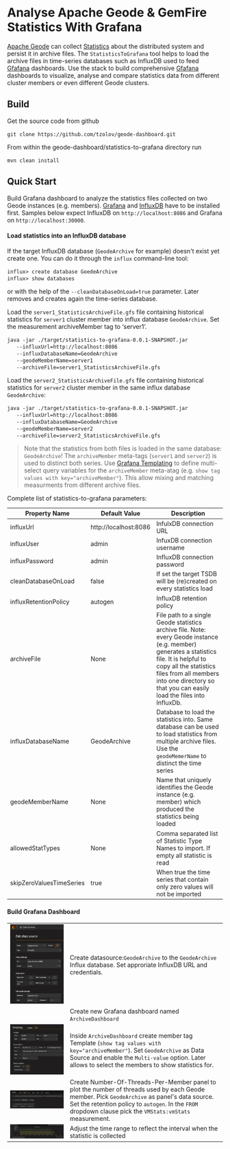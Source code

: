 # Analyse Apache Geode & GemFire Statistics With Grafana

[Apache Geode](http://geode.apache.org/) can collect [Statistics](http://geode.apache.org/docs/guide/managing/statistics/chapter_overview.html) about the distributed system and persist it in archive files. The `StatisticsToGrafana` tool helps to load the archive files in time-series databases such as InfluxDB used to feed [Gfafana](http://grafana.org/) dashboards. 
Use the stack to build comprehensive [Gfafana](http://grafana.org/) dashboards to visualize, analyse and compare statistics data from different cluster members or even different Geode clusters.

## Build
Get the source code from github
```
git clone https://github.com/tzolov/geode-dashboard.git
```

From within the geode-dashboard/statistics-to-grafana directory run
```
mvn clean install
```

## Quick Start
Build Grafana dashboard to analyze the statistics files collected on two Geode instances (e.g. members). 
[Grafana](http://docs.grafana.org/installation) and [InfluxDB](https://docs.influxdata.com/influxdb/v1.1/introduction/installation) have to be installed first. Samples below expect InfluxDB on `http://localhost:8086` and Grafana on `http://localhost:30000`. 

#### Load statistics into an InfluxDB database
If the target InfluxDB database (`GeodeArchive` for example) doesn't exist yet create one. You can do it through the `influx` command-line tool:
```
influx> create database GoedeArchive
influx> show databases
```
or with the help of the `--cleanDatabaseOnLoad=true` parameter.  Later removes and creates again the time-series database. 

Load the `server1_StatisticsArchiveFile.gfs` file containing historical statistics for `server1` cluster member into influx database `GeodeArchive`. Set the measurement archiveMember tag to ‘server1’.
```
java -jar ./target/statistics-to-grafana-0.0.1-SNAPSHOT.jar 
   --influxUrl=http://localhost:8086 
   --influxDatabaseName=GeodeArchive 
   --geodeMemberName=server1 
   --archiveFile=server1_StatisticsArchiveFile.gfs
```
Load the `server2_StatisticsArchiveFile.gfs` file containing historical statistics for `server2` cluster member in the same influx database `GeodeArchive`:
```
java -jar ./target/statistics-to-grafana-0.0.1-SNAPSHOT.jar 
   --influxUrl=http://localhost:8086 
   --influxDatabaseName=GeodeArchive 
   --geodeMemberName=server2 
   --archiveFile=server2_StatisticsArchiveFile.gfs
```
> Note that the statistics from both files is loaded in the same database: `GeodeArchive`! 
> The `archiveMember` meta-tags (`server1` and `server2`) is used to distinct both series.
> Use [Grafana Templating](http://docs.grafana.org/reference/templating/) to define multi-select query variables for 
> the `archiveMember` meta-atag (e.g. `show tag values with key="archiveMember"`). This allow mixing and matching measurments 
> from different archive files.  

Complete list of statistics-to-grafana parameters:

| Property Name | Default Value | Description |
| ------------- | ------------- | ------------ |
| influxUrl | http://localhost:8086 | InfulxDB connection URL |
| influxUser | admin | InfuxDB connection username |
| influxPassword | admin | InfluxDB connection password |
| cleanDatabaseOnLoad | false | If set the target TSDB will be (re)created on every statistics load |
| influxRetentionPolicy | autogen | InfluxDB retention policy |
| archiveFile | None | File path to a single Geode statistics archive file. Note: every Geode instance (e.g. member) generates a statistics file. It is helpful to copy all the statistics files from all members into one directory so that you can easily load the files into InfluxDb. |
| influxDatabaseName | GeodeArchive | Database to load the statistics into. Same database can be used to load statistics from multiple archive files. Use the `geodeMemerName` to distinct the time series |
| geodeMemberName | None | Name that uniquely identifies the Geode instance (e.g. member) which produced the statistics being loaded  |
| allowedStatTypes | None | Comma separated list of Statistic Type Names to import. If empty all statistic is read |
| skipZeroValuesTimeSeries | true | When true the time series that contain only zero values will not be imported  |

#### Build Grafana Dashboard
|  |  |
| ------------- | ------------ |
| ![Member Template Definition](../doc/geode_grafana_statistic_archive_datasource.png) | Create datasource:`GeodeArchive` to the `GeodeArchive` Influx database. Set approriate InfluxDB URL and credentials. |
| | Create new Grafana dashboard named `ArchiveDashboard` |  
| ![Member Template Definition](../doc/geode_grafana_member_template_definition.png) | Inside `ArchiveDashboard` create member tag Template (`show tag values with key="archiveMember"`).  Set `GeodeArchive` as Data Source and enable the `Multi-value` option. Later allows to select the members to show statistics for.|
| ![Number of Threads Per Member Definition](../doc/geode_grafana_panel_definition.png) | Create Number-Of-Threads-Per-Member panel to plot the number of threads used by each Geode member. Pick `GeodeArchive` as panel's data source. Set the retention policy to `autogen`. In the `FROM` dropdown clause pick the `VMStats:vmStats` measurement. 
| ![Number of Threads Per Member Panel](../doc/geode_grafana_thread_number_diagram.png) | Adjust the time range to reflect the interval when the statistic is collected |                                                                                                                                                                                        Use the `member` template variable in the `WHERE` and `GROUP BY` clauses to (sub)select the members to visualize.  

